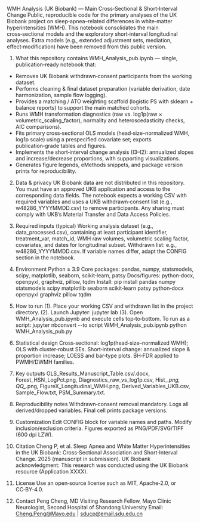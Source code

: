 WMH Analysis (UK Biobank) — Main Cross‑Sectional & Short‑Interval Change
Public, reproducible code for the primary analyses of the UK Biobank project on sleep‑apnea–related differences in white‑matter hyperintensities (WMH).
This notebook consolidates the main cross‑sectional models and the exploratory short‑interval longitudinal analyses. Extra models (e.g., extended adjustment sets, mediation, effect‑modification) have been removed from this public version.

1) What this repository contains
WMH_Analysis_pub.ipynb — single, publication‑ready notebook that:
- Removes UK Biobank withdrawn‑consent participants from the working dataset.
- Performs cleaning & final dataset preparation (variable derivation, date harmonization, sample flow logging).
- Provides a matching / ATO weighting scaffold (logistic PS with sklearn + balance reports) to support the main matched cohorts.
- Runs WMH transformation diagnostics (raw vs. log1p(raw × volumetric_scaling_factor), normality and heteroscedasticity checks, AIC comparisons).
- Fits primary cross‑sectional OLS models (head‑size–normalized WMH, log1p scale) using a prespecified covariate set; exports publication‑grade tables and figures.
- Implements the short‑interval change analysis (I3–I2): annualized slopes and increase/decrease proportions, with supporting visualizations.
- Generates figure legends, eMethods snippets, and package version prints for reproducibility.

2) Data & privacy
UK Biobank data are not distributed in this repository. You must have an approved UKB application and access to the corresponding data fields.
The notebook expects a working CSV with required variables and uses a UKB withdrawn‑consent list (e.g., w48286_YYYYMMDD.csv) to remove participants.
Any sharing must comply with UKB’s Material Transfer and Data Access Policies.

3) Required inputs (typical)
Working analysis dataset (e.g., data_processed.csv), containing at least participant identifier, treatment_var, match_id, WMH raw volumes, volumetric scaling factor, covariates, and dates for longitudinal subset.
Withdrawn list: e.g., w48286_YYYYMMDD.csv.
If variable names differ, adapt the CONFIG section in the notebook.

4) Environment
Python ≥ 3.9
Core packages: pandas, numpy, statsmodels, scipy, matplotlib, seaborn, scikit‑learn, patsy
Docs/figures: python‑docx, openpyxl, graphviz, pillow, tqdm
Install:
pip install pandas numpy statsmodels scipy matplotlib seaborn scikit‑learn patsy python‑docx openpyxl graphviz pillow tqdm

5) How to run
 (1). Place your working CSV and withdrawn list in the project directory.
 (2). Launch Jupyter: jupyter lab
 (3). Open WMH_Analysis_pub.ipynb and execute cells top‑to‑bottom.
To run as a script:
jupyter nbconvert --to script WMH_Analysis_pub.ipynb
python WMH_Analysis_pub.py

6) Statistical design
Cross‑sectional: log1p(head‑size–normalized WMH); OLS with cluster‑robust SEs.
Short‑interval change: annualized slope & proportion increase; LOESS and bar‑type plots.
BH‑FDR applied to PWMH/DWMH families.

7) Key outputs
OLS_Results_Manuscript_Table.csv/.docx, Forest_HSN_LogPct.png, Diagnostics_raw_vs_log1p.csv, Hist_*.png, QQ_*.png, FigureX_Longitudinal_WMH.png, Derived_Variables_UKB.csv, Sample_Flow.txt, PSM_Summary.txt.

8) Reproducibility notes
Withdrawn‑consent removal mandatory. Logs all derived/dropped variables. Final cell prints package versions.

9) Customization
Edit CONFIG block for variable names and paths. Modify inclusion/exclusion criteria. Figures exported as PNG/PDF/SVG/TIFF (600 dpi LZW).

10) Citation
Cheng P, et al. Sleep Apnea and White Matter Hyperintensities in the UK Biobank: Cross‑Sectional Association and Short‑Interval Change. 2025 (manuscript in submission).
UK Biobank acknowledgment: This research was conducted using the UK Biobank resource (Application XXXX).

11) License
Use an open‑source license such as MIT, Apache‑2.0, or CC‑BY‑4.0.

12) Contact
Peng Cheng, MD
Visiting Research Fellow, Mayo Clinic
Neurologist, Second Hospital of Shandong University
Email: Cheng.Peng@Mayo.edu | sducp@email.sdu.edu.cn

